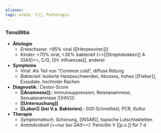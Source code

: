```yaml
---
aliases: 
tags: m/m24, f/🦠, Pathologie
---
```

### Tonsillitis
- **Ätiologie**
	- *Erwachsene:* >95% viral ([[Herpesviren]])
	- *Kinder:* >70% viral, <30% bakteriell (==[[Streptokokken]] A (GAS)==, C/G, [[H. influenzae]], andere)
- **Symptome**
	- *Viral:* Als Teil von "Common cold", diffuse Rötung
	- *Bakteriell:* Isolierte Halsbeschwerden, Abszess, hohes [[Fieber]], Exsudate, hochroter Rachen
- **Diagnostik**:: Centor-Score
	- **[[Anamnese]]**:: Immunsuppression, Reiseanamnese, Sexualanamnese ([[HIV]])
	- **[[Untersuchung]]**
	- **[[Labor]] (bei V.a. Bakterien)**:: GGf-Schnelltest, PCR, Kultur
- **Therapie**
	- *Symptomatisch:* Schonung, [[NSAR]], topische Lutschtabletten
	- *Antimikrobiell (==nur bei GAS==):* Penicillin V [[p.o.]] für 7 d